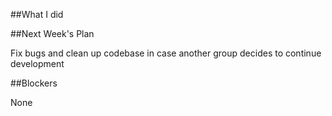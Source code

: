##What I did



##Next Week's Plan

Fix bugs and clean up codebase in case another group decides to continue development

##Blockers

None
